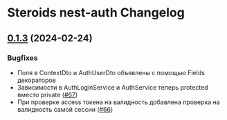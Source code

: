 # Steroids nest-auth Changelog

## [0.1.3](https://github.com/steroids/nest-auth/compare/0.1.2...0.1.3) (2024-02-24)

### Bugfixes

- Поля в ContextDto и AuthUserDto объявлены с помощью Fields декораторов
- Зависимости в AuthLoginService и AuthService теперь protected вместо private ([#67](https://gitlab.kozhindev.com/steroids/steroids-nest/-/issues/67))
- При проверке access токена на валидность добавлена проверка на валидность самой сессии ([#66](https://gitlab.kozhindev.com/steroids/steroids-nest/-/issues/66))
